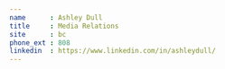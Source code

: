 ```yaml
---
name      : Ashley Dull
title     : Media Relations
site      : bc
phone_ext : 808
linkedin  : https://www.linkedin.com/in/ashleydull/
---
```

